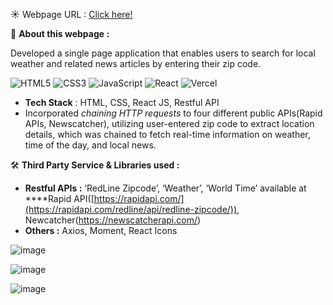 ☀️ Webpage URL : [Click here!](https://zipcode-search-one.vercel.app/)

📒 **About this webpage :**

Developed a single page application that enables users to search for local weather and related news articles by entering their zip code.

![HTML5](https://img.shields.io/badge/html5-%23E34F26.svg?style=for-the-badge&logo=html5&logoColor=white)
![CSS3](https://img.shields.io/badge/css3-%231572B6.svg?style=for-the-badge&logo=css3&logoColor=white)
![JavaScript](https://img.shields.io/badge/JavaScript-%23F7DF1E.svg?style=for-the-badge&logo=javascript&logoColor=black)
![React](https://img.shields.io/badge/React-%2361DAFB.svg?style=for-the-badge&logo=react&logoColor=black)
![Vercel](https://img.shields.io/badge/vercel-%23000000.svg?style=for-the-badge&logo=vercel&logoColor=white)

- **Tech Stack** : HTML, CSS, React JS, Restful API
- Incorporated <i>chaining HTTP requests</i> to four different public APIs(Rapid APIs, Newscatcher), utilizing user-entered zip code to extract location details, which was chained to fetch real-time information on weather, time of the day, and local news.

🛠️ **Third Party Service & Libraries used :**

- **Restful APIs :** ‘RedLine Zipcode’, ‘Weather’, ‘World Time’ available at ****Rapid API([https://rapidapi.com/](https://rapidapi.com/redline/api/redline-zipcode/)), Newcatcher(https://newscatcherapi.com/)
- **Others :** Axios, Moment, React Icons

![image](https://github.com/sweetrain05/zipcode-search/assets/86023470/b41b211c-3182-4672-a402-70d62d0cb0ac)
<br>

![image](https://github.com/sweetrain05/zipcode-search/assets/86023470/cb9c3da1-c745-4365-b115-554d3353c5c3)
<br>

![image](https://github.com/sweetrain05/zipcode-search/assets/86023470/6faf4a0d-3ead-4680-af50-a8d01d3ac61d)
<br>
